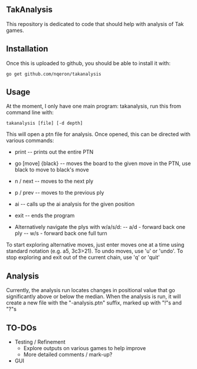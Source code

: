 ## TakAnalysis ##

This repository is dedicated to code that should help with analysis of Tak games.

## Installation ##

Once this is uploaded to github, you should be able to install it with:

```
go get github.com/nqeron/takanalysis
```

## Usage ##

At the moment, I only have one main program: takanalysis, run this from command line with:

```
takanalysis [file] [-d depth]
```

This will open a ptn file for analysis. Once opened, this can be directed with various commands:

- print -- prints out the entire PTN
- go [move] {black} -- moves the board to the given move in the PTN, use black to move to black's move

- n / next -- moves to the next ply
- p / prev -- moves to the previous ply
- ai -- calls up the ai analysis for the given position
- exit -- ends the program
- Alternatively navigate the plys with w/a/s/d:
  -- a/d - forward back one ply
  -- w/s - forward back one full turn

To start exploring alternative moves, just enter moves one at a time using standard notation (e.g. a5, 3c3>21). To undo moves, use 'u' or 'undo'. To stop exploring and exit out of the current chain, use 'q' or 'quit'

## Analysis ##

Currently, the analysis run locates changes in positional value that go significantly above or below the median. When the analysis is run, it will create a new file with the "-analysis.ptn" suffix, marked up with "!"s and "?"s

## TO-DOs ##

- Testing / Refinement
  - Explore outputs on various games to help improve
  - More detailed comments / mark-up?
- GUI
